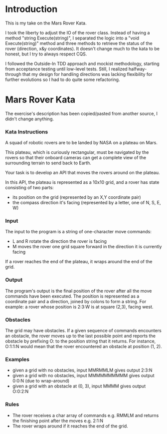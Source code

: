 # Introduction

This is my take on the Mars Rover Kata.

I took the liberty to adjust the IO of the rover class. Instead of having a method "string Execute(string)", I separated
the logic into a "void Execute(string)" method and three methods to retrieve the status of the rover (direction, x&y
coordinates). It doesn't change much to the kata to be honest, but I try to always respect CQS.

I followed the Outside-In TDD approach and mockist methodology, starting from acceptance testing until low-level tests.
Still, I realized halfway-through that my design for handling directions was lacking flexibility for further evolutions
so I had to do quite some refactoring.

# Mars Rover Kata

The exercise's description has been copied/pasted from another source, I didn't change anything.

### Kata Instructions

A squad of robotic rovers are to be landed by NASA on a plateau on Mars.

This plateau, which is curiously rectangular, must be navigated by the rovers so that their onboard cameras can get a
complete view of the surrounding terrain to send back to Earth.

Your task is to develop an API that moves the rovers around on the plateau.

In this API, the plateau is represented as a 10x10 grid, and a rover has state consisting of two parts:

- its position on the grid (represented by an X,Y coordinate pair)
- the compass direction it's facing (represented by a letter, one of N, S, E, W)

### Input

The input to the program is a string of one-character move commands:

- L and R rotate the direction the rover is facing
- M moves the rover one grid square forward in the direction it is currently facing

If a rover reaches the end of the plateau, it wraps around the end of the grid.

### Output

The program's output is the final position of the rover after all the move commands have been executed. The position is
represented as a coordinate pair and a direction, joined by colons to form a string. For example: a rover whose position
is 2:3:W is at square (2,3), facing west.

### Obstacles

The grid may have obstacles. If a given sequence of commands encounters an obstacle, the rover moves up to the last
possible point and reports the obstacle by prefixing O: to the position string that it returns. For instance, O:1:1:N
would mean that the rover encountered an obstacle at position (1, 2).

### Examples

- given a grid with no obstacles, input MMRMMLM gives output 2:3:N
- given a grid with no obstacles, input MMMMMMMMMM gives output 0:0:N (due to wrap-around)
- given a grid with an obstacle at (0, 3), input MMMM gives output O:0:2:N

### Rules

- The rover receives a char array of commands e.g. RMMLM and returns the finishing point after the moves e.g. 2:1:N
- The rover wraps around if it reaches the end of the grid.